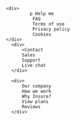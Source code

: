 

                      <div>
                               p Help me
                                FAQ
                                Terms of use
                                Privacy policy
                                Cookies
                      </div>
                        <div>
                            <Contact
                            Sales
                            Support
                            Live chat
                        </div>
                        
                        <div>
                            Our company
                            How we work
                            Why Insure?
                            View plans
                            Reviews
                        </div>